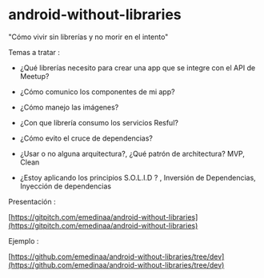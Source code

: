 # android-without-libraries
"Cómo vivir sin librerías y no morir en el intento"

Temas a tratar :

- ¿Qué librerías necesito para crear una app que se integre con el API de Meetup?

- ¿Cómo comunico los componentes de mi app?

- ¿Cómo manejo las imágenes?

- ¿Con que librería consumo los servicios Resful?

- ¿Cómo evito el cruce de dependencias?

- ¿Usar o no alguna arquitectura?, ¿Qué patrón de architectura? MVP, Clean

- ¿Estoy aplicando los principios S.O.L.I.D ? , Inversión de Dependencias, Inyección de dependencias 

Presentación :

[https://gitpitch.com/emedinaa/android-without-libraries](https://gitpitch.com/emedinaa/android-without-libraries)

Ejemplo :

[https://github.com/emedinaa/android-without-libraries/tree/dev](https://github.com/emedinaa/android-without-libraries/tree/dev)

